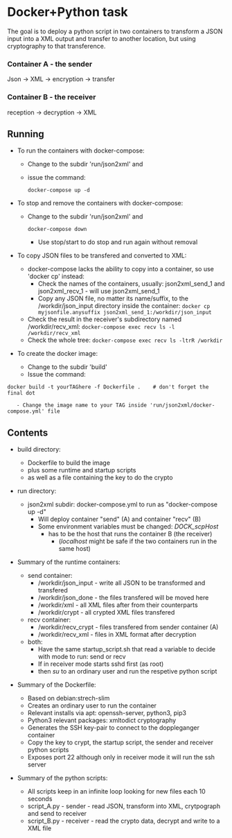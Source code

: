 # Docker+Python task

The goal is to deploy a python script in two containers to transform a JSON input into a XML output and transfer to another location, but using cryptography to that transference.

### Container A - the sender
Json -> XML -> encryption -> transfer 

### Container B - the receiver
reception -> decryption -> XML

## Running

  - To run the containers with docker-compose:
    - Change to the subdir 'run/json2xml' and 
    - issue the command:

       `docker-compose up -d`

  - To stop and remove the containers with docker-compose:
    - Change to the subdir 'run/json2xml' and 

       `docker-compose down`

       - Use stop/start to do stop and run again without removal

  - To copy JSON files to be transfered and converted to XML:
    - docker-compose lacks the ability to copy into a container, so use 'docker cp' instead:
      - Check the names of the containers, usually: json2xml_send_1 and json2xml_recv_1 - will use json2xml_send_1
      - Copy any JSON file, no matter its name/suffix, to the /workdir/json_input directory inside the container:
        `docker cp myjsonfile.anysuffix json2xml_send_1:/workdir/json_input`
    - Check the result in the receiver's subdirectory named /workdir/recv\_xml:
      `docker-compose exec recv ls -l /workdir/recv_xml`
    - Check the whole tree:
      `docker-compose exec recv ls -ltrR /workdir`

  - To create the docker image:
    - Change to the subdir 'build'
    - Issue the command:

`docker build -t yourTAGhere -f Dockerfile .    # don't forget the final dot `

       - Change the image name to your TAG inside 'run/json2xml/docker-compose.yml' file
## Contents

 - build directory: 
   - Dockerfile to build the image 
   - plus some runtime and startup scripts 
   - as well as a file containing the key to do the crypto

 - run directory:
   - json2xml subdir: docker-compose.yml to run as "docker-compose up -d"
     - Will deploy container "send" (A) and container "recv" (B) 
     - Some environment variables must be changed: *DOCK_scpHost*
       - has to be the host that runs the container B (the receiver)
         - (*localhost* might be safe if the two containers run in the same host)

 - Summary of the runtime containers:
     - send container:
       - /workdir/json_input - write all JSON to be transformed and transfered
       - /workdir/json_done  - the files transfered will be moved here
       - /workdir/xml        - all XML files after from their counterparts
       - /workdir/crypt      - all crypted XML files transfered
     - recv container:
       - /workdir/recv_crypt - files transfered from sender container (A)
       - /workdir/recv_xml   - files in XML format after decryption
     - both:
       - Have the same startup_script.sh that read a variable to decide with mode to run: send or recv
       - If in receiver mode starts sshd first (as root)
       - then *su* to an ordinary user and run the respetive python script

 - Summary of the Dockerfile:
     - Based on debian:strech-slim
     - Creates an ordinary user to run the container
     - Relevant installs via apt: openssh-server, python3, pip3
     - Python3 relevant packages: xmltodict cryptography
     - Generates the SSH key-pair to connect to the doppleganger container
     - Copy the key to crypt, the startup script, the sender and receiver python scripts
     - Exposes port 22 although only in receiver mode it will run the ssh server

 - Summary of the python scripts:
     - All scripts keep in an infinite loop looking for new files each 10 seconds
     - script_A.py - sender - read JSON, transform into XML, crytpograph and send to receiver
     - script_B.py - receiver - read the crypto data, decrypt and write to a XML file

